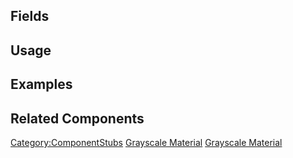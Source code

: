 <languages></languages> <translate>

## Fields

## Usage

## Examples

## Related Components

</translate>

[Category:ComponentStubs](Category:ComponentStubs "wikilink") [Grayscale
Material](Category:Components{{#translation:}} "wikilink") [Grayscale
Material](Category:Components:Assets:Materials:Filters{{#translation:}} "wikilink")